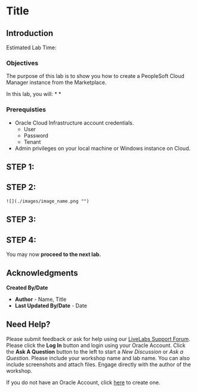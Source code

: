 # Title

## Introduction

Estimated Lab Time: 

### Objectives
The purpose of this lab is to show you how to create a PeopleSoft Cloud Manager instance from the Marketplace. 

In this lab, you will:
* 
* 

### Prerequisties
- Oracle Cloud Infrastructure account credentials.
    * User
    * Password
    * Tenant
- Admin privileges on your local machine or Windows instance on Cloud.


## **STEP 1**: 


## **STEP 2**: 
    ![](./images/image_name.png "")

## **STEP 3**: 

## **STEP 4**: 


You may now **proceed to the next lab.**

## Acknowledgments

**Created By/Date**   
* **Author** - Name, Title
* **Last Updated By/Date** - Date


## Need Help?
Please submit feedback or ask for help using our [LiveLabs Support Forum](https://community.oracle.com/tech/developers/categories/Migrate%20SaaS%20to%20OCI). Please click the **Log In** button and login using your Oracle Account. Click the **Ask A Question** button to the left to start a *New Discussion* or *Ask a Question*.  Please include your workshop name and lab name.  You can also include screenshots and attach files.  Engage directly with the author of the workshop.

If you do not have an Oracle Account, click [here](https://profile.oracle.com/myprofile/account/create-account.jspx) to create one.



